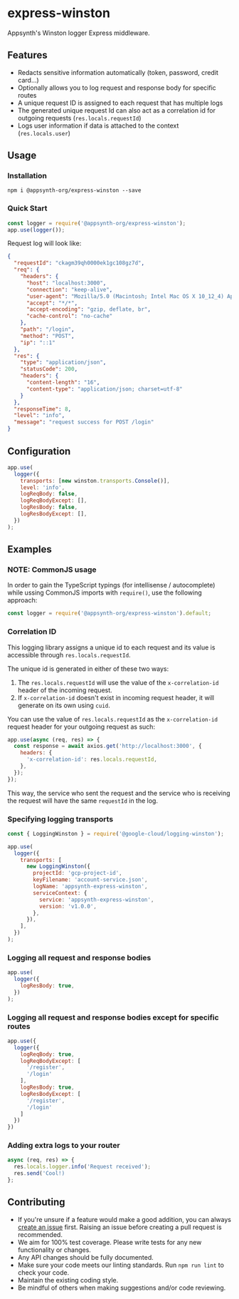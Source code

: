 # express-winston

Appsynth's Winston logger Express middleware.

## Features

- Redacts sensitive information automatically (token, password, credit card...)
- Optionally allows you to log request and response body for specific routes
- A unique request ID is assigned to each request that has multiple logs
- The generated unique request Id can also act as a correlation id for outgoing requests (`res.locals.requestId`)
- Logs user information if data is attached to the context (`res.locals.user`)

## Usage

### Installation

```
npm i @appsynth-org/express-winston --save
```

### Quick Start

```javascript
const logger = require('@appsynth-org/express-winston');
app.use(logger());
```

Request log will look like:

```json
{
  "requestId": "ckagm39qh0000ek1gc108gz7d",
  "req": {
    "headers": {
      "host": "localhost:3000",
      "connection": "keep-alive",
      "user-agent": "Mozilla/5.0 (Macintosh; Intel Mac OS X 10_12_4) AppleWebKit/537.36 (KHTML, like Gecko) Chrome/58.0.3029.110 Safari/537.36",
      "accept": "*/*",
      "accept-encoding": "gzip, deflate, br",
      "cache-control": "no-cache"
    },
    "path": "/login",
    "method": "POST",
    "ip": "::1"
  },
  "res": {
    "type": "application/json",
    "statusCode": 200,
    "headers": {
      "content-length": "16",
      "content-type": "application/json; charset=utf-8"
    }
  },
  "responseTime": 8,
  "level": "info",
  "message": "request success for POST /login"
}
```

## Configuration

```javascript
app.use(
  logger({
    transports: [new winston.transports.Console()],
    level: 'info',
    logReqBody: false,
    logReqBodyExcept: [],
    logResBody: false,
    logResBodyExcept: [],
  })
);
```

## Examples

### NOTE: CommonJS usage

In order to gain the TypeScript typings (for intellisense / autocomplete) while ussing CommonJS imports with `require()`, use the following approach:

```javascript
const logger = require('@appsynth-org/express-winston').default;
```

### Correlation ID

This logging library assigns a unique id to each request and its value is accessible through `res.locals.requestId`.

The unique id is generated in either of these two ways:

1. The `res.locals.requestId` will use the value of the `x-correlation-id` header of the incoming request.
2. If `x-correlation-id` doesn't exist in incoming request header, it will generate on its own using `cuid`.

You can use the value of `res.locals.requestId` as the `x-correlation-id` request header for your outgoing request as such:

```javascript
app.use(async (req, res) => {
  const response = await axios.get('http://localhost:3000', {
    headers: {
      'x-correlation-id': res.locals.requestId,
    },
  });
});
```

This way, the service who sent the request and the service who is receiving the request will have the same `requestId` in the log.

### Specifying logging transports

```javascript
const { LoggingWinston } = require('@google-cloud/logging-winston');

app.use(
  logger({
    transports: [
      new LoggingWinston({
        projectId: 'gcp-project-id',
        keyFilename: 'account-service.json',
        logName: 'appsynth-express-winston',
        serviceContext: {
          service: 'appsynth-express-winston',
          version: 'v1.0.0',
        },
      }),
    ],
  })
);
```

### Logging all request and response bodies

```javascript
app.use(
  logger({
    logResBody: true,
  })
);
```

### Logging all request and response bodies except for specific routes

```javascript
app.use({
  logger({
    logReqBody: true,
    logReqBodyExcept: [
      '/register',
      '/login'
    ],
    logResBody: true,
    logResBodyExcept: [
      '/register',
      '/login'
    ]
  })
})
```

### Adding extra logs to your router

```javascript
async (req, res) => {
  res.locals.logger.info('Request received');
  res.send('Cool!)
};
```

## Contributing

- If you're unsure if a feature would make a good addition, you can always [create an issue](https://bitbucket.org/appsynth/express-winston/issues/new) first. Raising an issue before creating a pull request is recommended.
- We aim for 100% test coverage. Please write tests for any new functionality or changes.
- Any API changes should be fully documented.
- Make sure your code meets our linting standards. Run `npm run lint` to check your code.
- Maintain the existing coding style.
- Be mindful of others when making suggestions and/or code reviewing.
